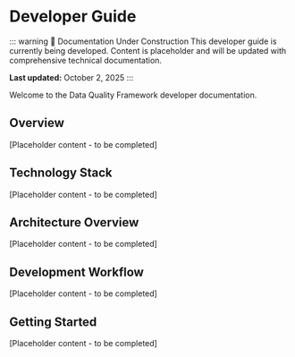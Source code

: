 # Developer Guide

::: warning 🚧 Documentation Under Construction
This developer guide is currently being developed. Content is placeholder and will be updated with comprehensive technical documentation.

**Last updated:** October 2, 2025
:::

Welcome to the Data Quality Framework developer documentation.

## Overview

[Placeholder content - to be completed]

## Technology Stack

[Placeholder content - to be completed]

## Architecture Overview

[Placeholder content - to be completed]

## Development Workflow

[Placeholder content - to be completed]

## Getting Started

[Placeholder content - to be completed]
